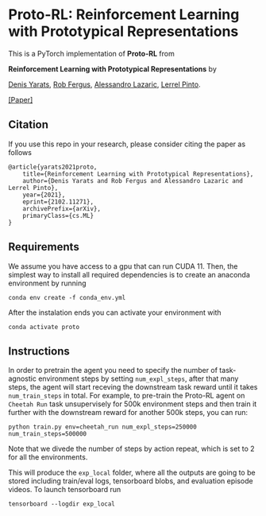 # Proto-RL: Reinforcement Learning with Prototypical Representations

This is a PyTorch implementation of **Proto-RL** from

**Reinforcement Learning with Prototypical Representations** by

[Denis Yarats](https://cs.nyu.edu/~dy1042/), [Rob Fergus](https://cs.nyu.edu/~fergus/pmwiki/pmwiki.php), [Alessandro Lazaric](http://chercheurs.lille.inria.fr/~lazaric/Webpage/Home/Home.html), [Lerrel Pinto](https://cs.nyu.edu/~lp91/).

[[Paper]](https://arxiv.org/abs/2102.11271)

## Citation
If you use this repo in your research, please consider citing the paper as follows
```
@article{yarats2021proto,
    title={Reinforcement Learning with Prototypical Representations},
    author={Denis Yarats and Rob Fergus and Alessandro Lazaric and Lerrel Pinto},
    year={2021},
    eprint={2102.11271},
    archivePrefix={arXiv},
    primaryClass={cs.ML}
}
```

## Requirements
We assume you have access to a gpu that can run CUDA 11. Then, the simplest way to install all required dependencies is to create an anaconda environment by running
```
conda env create -f conda_env.yml
```
After the instalation ends you can activate your environment with
```
conda activate proto
```

## Instructions
In order to pretrain the agent you need to specify the number of task-agnostic environment steps by setting `num_expl_steps`, after that many steps, the agent will start receving the downstream task reward until it takes `num_train_steps` in total. For example, to pre-train the Proto-RL agent on `Cheetah Run` task unsupervisely for 500k environment steps and then train it further with the downstream reward for another 500k steps, you can run:
```
python train.py env=cheetah_run num_expl_steps=250000 num_train_steps=500000
```
Note that we divede the number of steps by action repeat, which is set to 2 for all the environments.

This will produce the `exp_local` folder, where all the outputs are going to be stored including train/eval logs, tensorboard blobs, and evaluation episode videos. To launch tensorboard run
```
tensorboard --logdir exp_local
```
